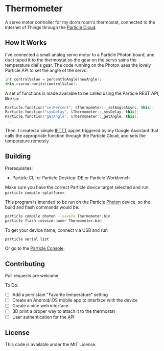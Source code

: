 # Thermometer

A servo motor controller for my dorm room's thermostat, connected to the Internet of Things through the 
[Particle Cloud](https://www.particle.io).

## How it Works

I've connected a small analog servo motor to a Particle Photon board, and duct taped it to the thermostat so the gear on the
servo spins the temperature dial's gear. The code running on the Photon uses the lovely Particle API to set the angle of the
servo:

```c++
int controlValue = percentToAngle(newAngle);
this->servo->write(controlValue);
```

A set of functions is made available to be called using the Particle REST API, like so:

```c++
Particle.function("setPercent", &Thermometer::_setAngleAsync, this);
Particle.function("sysDelay", &Thermometer::_sysDelay, this);
Particle.function("getAngle", &Thermometer::_getAngle, this);
...
```

Then, I created a simple [IFTTT](https://ifttt.com) applet triggered by my Google Assistant that calls the appropriate
function through the Particle Cloud, and sets the temperature remotely.

## Building

Prerequisites:
- Particle CLI or Particle Desktop IDE or Particle Workbench

Make sure you have the correct Particle device target selected and run `particle compile <platform>`.

This program is intended to be run on the Particle [Photon](https://store.particle.io/products/photon) device, so the 
build and flash commands would be:

```bash
particle compile photon --saveTo Thermometer.bin
particle flash <device-name> Thermometer.bin
```

To get your device name, connect via USB and run

```bash
particle serial list
```

Or go to the [Particle Console](https://console.particle.io/devices).

## Contributing

Pull requests are welcome. 

To Do:

- [ ] Add a persistant "Favorite temperature" setting
- [ ] Create an Android/iOS mobile app to interface with the device
- [ ] Create a nice web interface
- [ ] 3D print a proper way to attach it to the thermostat
- [ ] User authentication for the API

## License

This code is available under the MIT License.
